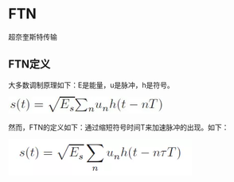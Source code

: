 # FTN

超奈奎斯特传输

## FTN定义

大多数调制原理如下：E是能量，u是脉冲，h是符号。

![](../../.gitbook/assets/image%20%283%29.png)

然而，FTN的定义如下：通过缩短符号时间T来加速脉冲的出现。如下：

![](../../.gitbook/assets/image%20%284%29.png)

